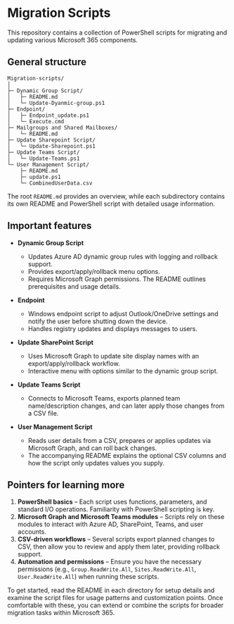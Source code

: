 # Migration Scripts

This repository contains a collection of PowerShell scripts for migrating and updating various Microsoft 365 components.

## General structure

```
Migration-scripts/
│
├─ Dynamic Group Script/
│   ├─ README.md
│   └─ Update-Dyanmic-group.ps1
├─ Endpoint/
│   ├─ Endpoint_update.ps1
│   └─ Execute.cmd
├─ Mailgroups and Shared Mailboxes/
│   └─ README.md
├─ Update Sharepoint Script/
│   └─ Update-Sharepoint.ps1
├─ Update Teams Script/
│   └─ Update-Teams.ps1
└─ User Management Script/
    ├─ README.md
    ├─ update.ps1
    └─ CombinedUserData.csv
```

The root `README.md` provides an overview, while each subdirectory contains its own README and PowerShell script with detailed usage information.

## Important features

- **Dynamic Group Script**
  - Updates Azure AD dynamic group rules with logging and rollback support.
  - Provides export/apply/rollback menu options.
  - Requires Microsoft Graph permissions. The README outlines prerequisites and usage details.

- **Endpoint**
  - Windows endpoint script to adjust Outlook/OneDrive settings and notify the user before shutting down the device.
  - Handles registry updates and displays messages to users.

- **Update SharePoint Script**
  - Uses Microsoft Graph to update site display names with an export/apply/rollback workflow.
  - Interactive menu with options similar to the dynamic group script.

- **Update Teams Script**
  - Connects to Microsoft Teams, exports planned team name/description changes, and can later apply those changes from a CSV file.

- **User Management Script**
  - Reads user details from a CSV, prepares or applies updates via Microsoft Graph, and can roll back changes.
  - The accompanying README explains the optional CSV columns and how the script only updates values you supply.

## Pointers for learning more

1. **PowerShell basics** – Each script uses functions, parameters, and standard I/O operations. Familiarity with PowerShell scripting is key.
2. **Microsoft Graph and Microsoft Teams modules** – Scripts rely on these modules to interact with Azure AD, SharePoint, Teams, and user accounts.
3. **CSV-driven workflows** – Several scripts export planned changes to CSV, then allow you to review and apply them later, providing rollback support.
4. **Automation and permissions** – Ensure you have the necessary permissions (e.g., `Group.ReadWrite.All`, `Sites.ReadWrite.All`, `User.ReadWrite.All`) when running these scripts.

To get started, read the README in each directory for setup details and examine the script files for usage patterns and customization points. Once comfortable with these, you can extend or combine the scripts for broader migration tasks within Microsoft 365.

